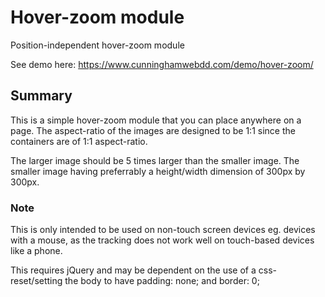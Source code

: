 # Hover-zoom module
Position-independent hover-zoom module

See demo here: https://www.cunninghamwebdd.com/demo/hover-zoom/

## Summary
This is a simple hover-zoom module that you can place anywhere on a page. The aspect-ratio of the images are designed to be 1:1
since the containers are of 1:1 aspect-ratio.

The larger image should be 5 times larger than the smaller image. The smaller image having preferrably a height/width dimension of 
300px by 300px.

### Note
This is only intended to be used on non-touch screen devices eg. devices with a mouse, as the tracking does not work well on 
touch-based devices like a phone.

This requires jQuery and may be dependent on the use of a css-reset/setting the body to have padding: none; and border: 0;
